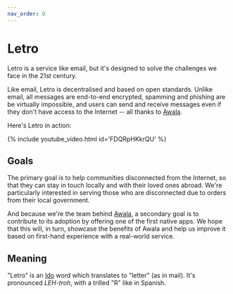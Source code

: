 ```yaml
---
nav_order: 0
---
```


# Letro

Letro is a service like email, but it's designed to solve the challenges we face in the 21st century.

Like email, Letro is decentralised and based on open standards. Unlike email, all messages are end-to-end encrypted, spamming and phishing are be virtually impossible, and users can send and receive messages even if they don't have access to the Internet -- all thanks to [Awala](https://awala.network).

Here's Letro in action:

{% include youtube_video.html id='FDQRpHKkrQU' %}

## Goals

The primary goal is to help communities disconnected from the Internet, so that they can stay in touch locally and with their loved ones abroad. We're particularly interested in serving those who are disconnected due to orders from their local government.

And because we're the team behind [Awala](https://awala.network), a secondary goal is to contribute to its adoption by offering one of the first native apps. We hope that this will, in turn, showcase the benefits of Awala and help us improve it based on first-hand experience with a real-world service.

## Meaning

"Letro" is an [Ido](https://www.idolinguo.org.uk/general.htm) word which translates to "letter" (as in mail). It's pronounced _LEH-troh_, with a trilled "R" like in Spanish.

